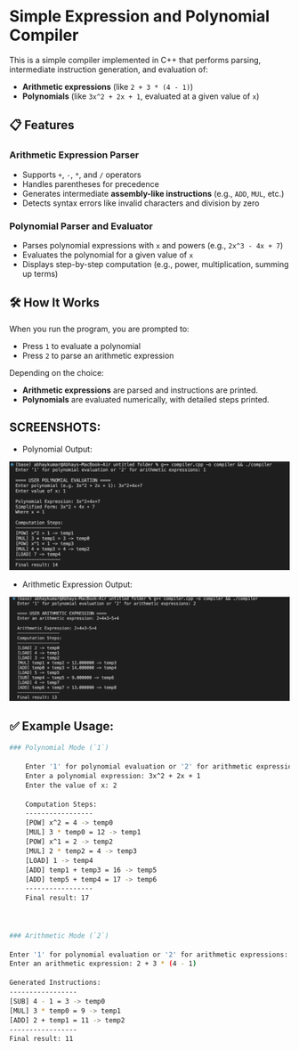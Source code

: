 # Simple Expression and Polynomial Compiler

This is a simple compiler implemented in C++ that performs parsing, intermediate instruction generation, and evaluation of:
- **Arithmetic expressions** (like `2 + 3 * (4 - 1)`)
- **Polynomials** (like `3x^2 + 2x + 1`, evaluated at a given value of `x`)

## 📋 Features

### Arithmetic Expression Parser
- Supports `+`, `-`, `*`, and `/` operators
- Handles parentheses for precedence
- Generates intermediate **assembly-like instructions** (e.g., `ADD`, `MUL`, etc.)
- Detects syntax errors like invalid characters and division by zero

### Polynomial Parser and Evaluator
- Parses polynomial expressions with `x` and powers (e.g., `2x^3 - 4x + 7`)
- Evaluates the polynomial for a given value of `x`
- Displays step-by-step computation (e.g., power, multiplication, summing up terms)

## 🛠 How It Works

When you run the program, you are prompted to:
- Press `1` to evaluate a polynomial
- Press `2` to parse an arithmetic expression

Depending on the choice:
- **Arithmetic expressions** are parsed and instructions are printed.
- **Polynomials** are evaluated numerically, with detailed steps printed.

## SCREENSHOTS:
- Polynomial Output:

![Polynomial Output](poly.png)

- Arithmetic Expression Output:

![Arithmetic Output](arith.png)


## ✅ Example Usage:

```bash
### Polynomial Mode (`1`) 

    Enter '1' for polynomial evaluation or '2' for arithmetic expressions: 1
    Enter a polynomial expression: 3x^2 + 2x + 1
    Enter the value of x: 2

    Computation Steps:
    -----------------
    [POW] x^2 = 4 -> temp0
    [MUL] 3 * temp0 = 12 -> temp1
    [POW] x^1 = 2 -> temp2
    [MUL] 2 * temp2 = 4 -> temp3
    [LOAD] 1 -> temp4
    [ADD] temp1 + temp3 = 16 -> temp5
    [ADD] temp5 + temp4 = 17 -> temp6
    -----------------
    Final result: 17



### Arithmetic Mode (`2`)

Enter '1' for polynomial evaluation or '2' for arithmetic expressions: 2
Enter an arithmetic expression: 2 + 3 * (4 - 1)

Generated Instructions:
-----------------
[SUB] 4 - 1 = 3 -> temp0
[MUL] 3 * temp0 = 9 -> temp1
[ADD] 2 + temp1 = 11 -> temp2
-----------------
Final result: 11
```







